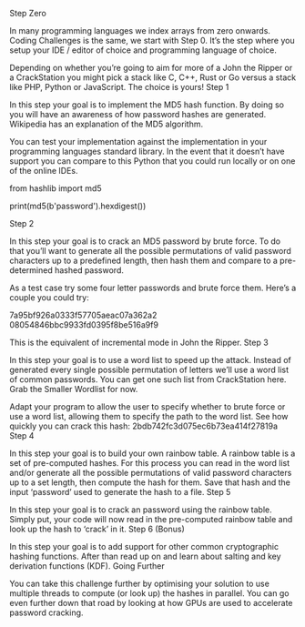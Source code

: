 Step Zero

In many programming languages we index arrays from zero onwards. Coding Challenges is the same, we start with Step 0. It’s the step where you setup your IDE / editor of choice and programming language of choice.

Depending on whether you’re going to aim for more of a John the Ripper or a CrackStation you might pick a stack like C, C++, Rust or Go versus a stack like PHP, Python or JavaScript. The choice is yours!
Step 1

In this step your goal is to implement the MD5 hash function. By doing so you will have an awareness of how password hashes are generated. Wikipedia has an explanation of the MD5 algorithm.

You can test your implementation against the implementation in your programming languages standard library. In the event that it doesn’t have support you can compare to this Python that you could run locally or on one of the online IDEs.

from hashlib import md5

print(md5(b'password').hexdigest())

Step 2

In this step your goal is to crack an MD5 password by brute force. To do that you’ll want to generate all the possible permutations of valid password characters up to a predefined length, then hash them and compare to a pre-determined hashed password.

As a test case try some four letter passwords and brute force them. Here’s a couple you could try:

7a95bf926a0333f57705aeac07a362a2
08054846bbc9933fd0395f8be516a9f9

This is the equivalent of incremental mode in John the Ripper.
Step 3

In this step your goal is to use a word list to speed up the attack. Instead of generated every single possible permutation of letters we’ll use a word list of common passwords. You can get one such list from CrackStation here. Grab the Smaller Wordlist for now.

Adapt your program to allow the user to specify whether to brute force or use a word list, allowing them to specify the path to the word list. See how quickly you can crack this hash: 2bdb742fc3d075ec6b73ea414f27819a
Step 4

In this step your goal is to build your own rainbow table. A rainbow table is a set of pre-computed hashes. For this process you can read in the word list and/or generate all the possible permutations of valid password characters up to a set length, then compute the hash for them. Save that hash and the input ‘password’ used to generate the hash to a file.
Step 5

In this step your goal is to crack an password using the rainbow table. Simply put, your code will now read in the pre-computed rainbow table and look up the hash to ‘crack’ in it.
Step 6 (Bonus)

In this step your goal is to add support for other common cryptographic hashing functions. After than read up on and learn about salting and key derivation functions (KDF).
Going Further

You can take this challenge further by optimising your solution to use multiple threads to compute (or look up) the hashes in parallel. You can go even further down that road by looking at how GPUs are used to accelerate password cracking.
